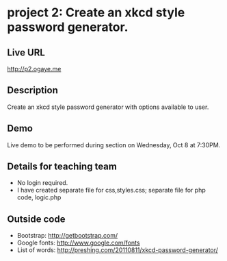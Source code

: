 # project 2: Create an xkcd style password generator.

## Live URL
<http://p2.ogaye.me>

## Description
Create an xkcd style password generator with options available to user.

## Demo
Live demo to be performed during section on Wednesday, Oct 8 at 7:30PM.

## Details for teaching team
* No login required.
* I have created separate file for css,styles.css; separate file for php code, logic.php

## Outside code
* Bootstrap: http://getbootstrap.com/
* Google fonts: http://www.google.com/fonts
* List of words: http://preshing.com/20110811/xkcd-password-generator/
